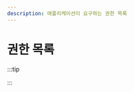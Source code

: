 ```yaml
---
description: 애플리케이션이 요구하는 권한 목록
---
```


# 권한 목록

:::tip

<ApiPermissions></ApiPermissions>

:::

<ApiPermissions></ApiPermissions>
